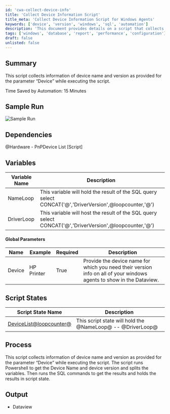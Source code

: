 ```yaml
---
id: 'cwa-collect-device-info'
title: 'Collect Device Information Script'
title_meta: 'Collect Device Information Script for Windows Agents'
keywords: ['device', 'version', 'windows', 'sql', 'automation']
description: 'This document provides details on a script that collects device name and version information for specified devices on Windows agents, optimizing the data collection process and saving time through automation.'
tags: ['windows', 'database', 'report', 'performance', 'configuration']
draft: false
unlisted: false
---
```

## Summary

This script collects information of device name and version as provided for the parameter “Device” while executing the script.

Time Saved by Automation: 15 Minutes

## Sample Run

![Sample Run](5078775/docs/8170654/images/11372959)

## Dependencies

@Hardware - PnPDevice List [Script]

## Variables

| Variable Name | Description |
|---------------|-------------|
| NameLoop      | This variable will hold the result of the SQL query select CONCAT('@','DriverVersion',@loopcounter,'@') |
| DriverLoop    | This variable will host the result of the SQL query select CONCAT('@','DriverVersion',@loopcounter,'@') |

#### Global Parameters

| Name   | Example      | Required | Description                                                                                                     |
|--------|--------------|----------|-----------------------------------------------------------------------------------------------------------------|
| Device | HP Printer   | True     | Provide the device name for which you need their version info on all of your windows agents to show in the Dataview. |

## Script States

| Script State Name        | Description                          |
|--------------------------|--------------------------------------|
| [DeviceList@loopcounter@](DeviceList@loopcounter@) | This script state will hold the @NameLoop@ -- @DriverLoop@ |

## Process

This script collects information of device name and version as provided for the parameter “Device” while executing the script. The script runs Powershell to get the Device Name and device version and splits the variables. Then runs the SQL commands to get the results and holds the results in script state.

## Output

- Dataview


